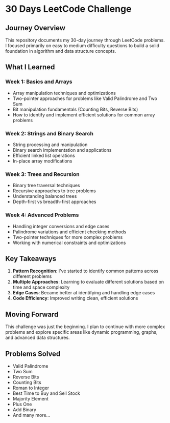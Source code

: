# 30 Days LeetCode Challenge

## Journey Overview
This repository documents my 30-day journey through LeetCode problems. I focused primarily on easy to medium difficulty questions to build a solid foundation in algorithm and data structure concepts.

## What I Learned

### Week 1: Basics and Arrays
- Array manipulation techniques and optimizations
- Two-pointer approaches for problems like Valid Palindrome and Two Sum
- Bit manipulation fundamentals (Counting Bits, Reverse Bits)
- How to identify and implement efficient solutions for common array problems

### Week 2: Strings and Binary Search
- String processing and manipulation
- Binary search implementation and applications
- Efficient linked list operations
- In-place array modifications

### Week 3: Trees and Recursion
- Binary tree traversal techniques
- Recursive approaches to tree problems
- Understanding balanced trees
- Depth-first vs breadth-first approaches

### Week 4: Advanced Problems
- Handling integer conversions and edge cases
- Palindrome variations and efficient checking methods
- Two-pointer techniques for more complex problems
- Working with numerical constraints and optimizations

## Key Takeaways
1. **Pattern Recognition**: I've started to identify common patterns across different problems
2. **Multiple Approaches**: Learning to evaluate different solutions based on time and space complexity
3. **Edge Cases**: Became better at identifying and handling edge cases
4. **Code Efficiency**: Improved writing clean, efficient solutions

## Moving Forward
This challenge was just the beginning. I plan to continue with more complex problems and explore specific areas like dynamic programming, graphs, and advanced data structures.

## Problems Solved
- Valid Palindrome
- Two Sum
- Reverse Bits
- Counting Bits
- Roman to Integer
- Best Time to Buy and Sell Stock
- Majority Element
- Plus One
- Add Binary
- And many more...
